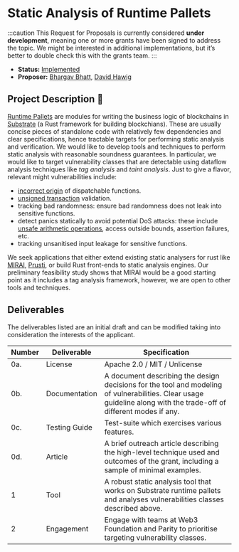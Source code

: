 # Static Analysis of Runtime Pallets

:::caution
This Request for Proposals is currently considered **under development**, meaning one or more grants have been signed to address the topic. We might be interested in additional implementations, but it’s better to double check this with the grants team.
:::

* **Status:** [Implemented](https://github.com/w3f/Grants-Program/blob/master/applications/sarp-basic-functionality.md)
* **Proposer:** [Bhargav Bhatt](https://github.com/bhargavbh), [David Hawig](https://github.com/Noc2)

## Project Description :page_facing_up:  

[Runtime Pallets](https://docs.substrate.io/fundamentals/runtime-development/) are modules for writing the business logic of blockchains in [Substrate](https://github.com/paritytech/polkadot-sdk/tree/master/substrate) (a Rust framework for building blockchians). These are usually concise pieces of standalone code with relatively few dependencies and clear specifications, hence tractable targets for performing static analysis and verification. We would like to develop tools and techniques to perform static analysis with reasonable soundness guarantees. In particular, we would like to target vulnerability classes that are detectable using dataflow analysis techniques like *tag analysis* and *taint analysis*. Just to give a flavor, relevant might vulnerabilities include:
* [incorrect origin](https://github.com/bhargavbh/MIRAI/blob/main/substrate_examples/incorrect-origin/description.md) of dispatchable functions. 
* [unsigned transaction](https://github.com/bhargavbh/MIRAI/blob/main/substrate_examples/unsigned-transaction/description.md) validation.
* tracking bad randomness: ensure bad randomness does not leak into sensitive functions.
* detect panics statically to avoid potential DoS attacks: these include [unsafe arithmetic operations](https://github.com/bhargavbh/MIRAI/blob/main/substrate_examples/arithmetic-overflow/description.md), access outside bounds, assertion failures, etc.
* tracking unsanitised input leakage for sensitive functions.

We seek applications that either extend existing static analysers for rust like [MIRAI](https://github.com/facebookexperimental/MIRAI/), [Prusti](https://www.pm.inf.ethz.ch/research/prusti.html), or build Rust front-ends to static analysis engines. Our preliminary feasibility study shows that MIRAI would be a good starting point as it includes a tag analysis framework, however, we are open to other tools and techniques. 

## Deliverables

The deliverables listed are an initial draft and can be modified taking into consideration the interests of the applicant. 

| Number | Deliverable | Specification |
| ------------- | ------------- | ------------- |
| 0a. | License | Apache 2.0 / MIT / Unlicense |
| 0b. | Documentation | A document describing the design decisions for the tool and modeling of vulnerabilities. Clear usage guideline along with the trade-off of different modes if any.|
| 0c. | Testing Guide | Test-suite which exercises various features. |
| 0d. | Article | A brief outreach article describing the high-level technique used and outcomes of the grant, including  a sample of minimal examples. |
| 1 | Tool | A robust static analysis tool that works on Substrate runtime pallets and analyses vulnerabilities classes described above. |
| 2 | Engagement | Engage with teams at Web3 Foundation and Parity to prioritise targeting vulnerability classes.|

